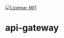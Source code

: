 [![License: MIT](https://img.shields.io/badge/License-MIT-green.svg)](https://opensource.org/licenses/MIT)
# api-gateway